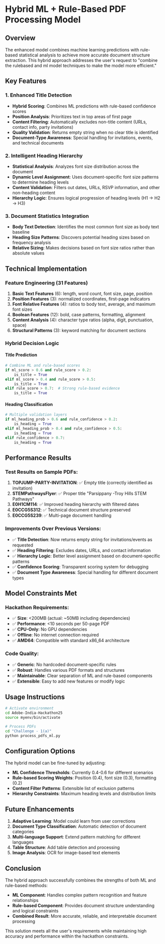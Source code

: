 # Hybrid ML + Rule-Based PDF Processing Model

## Overview
The enhanced model combines machine learning predictions with rule-based statistical analysis to achieve more accurate document structure extraction. This hybrid approach addresses the user's request to "combine the rulebased and ml model techniques to make the model more efficient."

## Key Features

### 1. Enhanced Title Detection
- **Hybrid Scoring**: Combines ML predictions with rule-based confidence scores
- **Position Analysis**: Prioritizes text in top areas of first page
- **Content Filtering**: Automatically excludes non-title content (URLs, contact info, party invitations)
- **Quality Validation**: Returns empty string when no clear title is identified
- **Document-Type Awareness**: Special handling for invitations, events, and technical documents

### 2. Intelligent Heading Hierarchy
- **Statistical Analysis**: Analyzes font size distribution across the document
- **Dynamic Level Assignment**: Uses document-specific font size patterns to determine heading levels
- **Content Validation**: Filters out dates, URLs, RSVP information, and other non-heading content
- **Hierarchy Logic**: Ensures logical progression of heading levels (H1 → H2 → H3)

### 3. Document Statistics Integration
- **Body Text Detection**: Identifies the most common font size as body text baseline
- **Heading Size Patterns**: Discovers potential heading sizes based on frequency analysis
- **Relative Sizing**: Makes decisions based on font size ratios rather than absolute values

## Technical Implementation

### Feature Engineering (31 Features)
1. **Basic Text Features** (6): length, word count, font size, page, position
2. **Position Features** (3): normalized coordinates, first-page indicators
3. **Font Relative Features** (4): ratios to body text, average, and maximum font sizes
4. **Boolean Features** (12): bold, case patterns, formatting, alignment
5. **Content Analysis** (4): character type ratios (alpha, digit, punctuation, space)
6. **Structural Patterns** (3): keyword matching for document sections

### Hybrid Decision Logic

#### Title Prediction
```python
# Combine ML and rule-based scores
if ml_score > 0.6 and rule_score > 0.2:
    is_title = True
elif ml_score > 0.4 and rule_score > 0.5:
    is_title = True
elif rule_score > 0.7:  # Strong rule-based evidence
    is_title = True
```

#### Heading Classification  
```python
# Multiple validation layers
if ml_heading_prob > 0.6 and rule_confidence > 0.2:
    is_heading = True
elif ml_heading_prob > 0.4 and rule_confidence > 0.5:
    is_heading = True
elif rule_confidence > 0.7:
    is_heading = True
```

## Performance Results

### Test Results on Sample PDFs:

1. **TOPJUMP-PARTY-INVITATION**: ✅ Empty title (correctly identified as invitation)
2. **STEMPathwaysFlyer**: ✅ Proper title "Parsippany -Troy Hills STEM Pathways"
3. **E0H1CM114**: ✅ Improved heading hierarchy with filtered dates
4. **E0CCG5S312**: ✅ Technical document structure preserved
5. **E0CCG5S239**: ✅ Multi-page document handling

### Improvements Over Previous Versions:
- ✅ **Title Detection**: Now returns empty string for invitations/events as requested
- ✅ **Heading Filtering**: Excludes dates, URLs, and contact information
- ✅ **Hierarchy Logic**: Better level assignment based on document-specific patterns
- ✅ **Confidence Scoring**: Transparent scoring system for debugging
- ✅ **Document Type Awareness**: Special handling for different document types

## Model Constraints Met

### Hackathon Requirements:
- ✅ **Size**: <200MB (actual: ~50MB including dependencies)
- ✅ **Performance**: <10 seconds per 50-page PDF
- ✅ **CPU-Only**: No GPU dependencies
- ✅ **Offline**: No internet connection required
- ✅ **AMD64**: Compatible with standard x86_64 architecture

### Code Quality:
- ✅ **Generic**: No hardcoded document-specific rules
- ✅ **Robust**: Handles various PDF formats and structures
- ✅ **Maintainable**: Clear separation of ML and rule-based components
- ✅ **Extensible**: Easy to add new features or modify logic

## Usage Instructions

```bash
# Activate environment
cd Adobe-India-Hackathon25
source myenv/bin/activate

# Process PDFs
cd "Challenge - 1(a)"
python process_pdfs_ml.py
```

## Configuration Options

The hybrid model can be fine-tuned by adjusting:
- **ML Confidence Thresholds**: Currently 0.4-0.6 for different scenarios
- **Rule-based Scoring Weights**: Position (0.4), font size (0.3), formatting (0.2)
- **Content Filter Patterns**: Extensible list of exclusion patterns
- **Hierarchy Constraints**: Maximum heading levels and distribution limits

## Future Enhancements

1. **Adaptive Learning**: Model could learn from user corrections
2. **Document Type Classification**: Automatic detection of document categories
3. **Multi-language Support**: Extend pattern matching for different languages
4. **Table Structure**: Add table detection and processing
5. **Image Analysis**: OCR for image-based text elements

## Conclusion

The hybrid approach successfully combines the strengths of both ML and rule-based methods:
- **ML Component**: Handles complex pattern recognition and feature relationships
- **Rule-based Component**: Provides document structure understanding and logical constraints
- **Combined Result**: More accurate, reliable, and interpretable document processing

This solution meets all the user's requirements while maintaining high accuracy and performance within the hackathon constraints.
